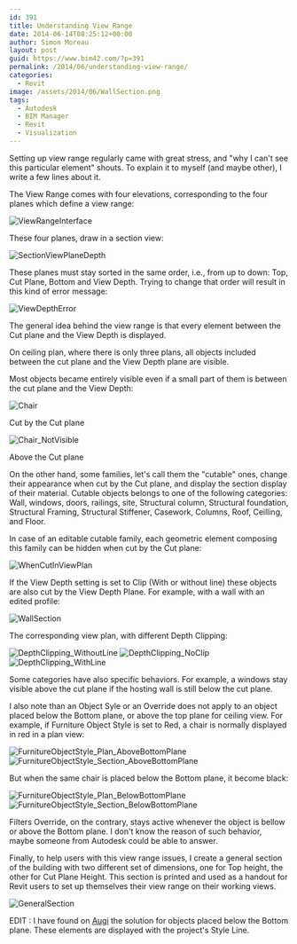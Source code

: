 ```yaml
---
id: 391
title: Understanding View Range
date: 2014-06-14T08:25:12+00:00
author: Simon Moreau
layout: post
guid: https://www.bim42.com/?p=391
permalink: /2014/06/understanding-view-range/
categories:
  - Revit
image: /assets/2014/06/WallSection.png
tags:
  - Autodesk
  - BIM Manager
  - Revit
  - Visualization
---
```

Setting up view range regularly came with great stress, and "why I can't see this particular element" shouts. To explain it to myself (and maybe other), I write a few lines about it.

The View Range comes with four elevations, corresponding to the four planes which define a view range:

![ViewRangeInterface](/assets/2014/06/ViewRangeInterface.png)

These four planes, draw in a section view:

![SectionViewPlaneDepth](/assets/2014/06/SectionViewPlaneDepth.png)

These planes must stay sorted in the same order, i.e., from up to down: Top, Cut Plane, Bottom and View Depth. Trying to change that order will result in this kind of error message:

![ViewDepthError](/assets/2014/06/ViewDepthError.png)

The general idea behind the view range is that every element between the Cut plane and the View Depth is displayed.

On ceiling plan, where there is only three plans, all objects included between the cut plane and the View Depth plane are visible.

Most objects became entirely visible even if a small part of them is between the cut plane and the View Depth:

![Chair](/assets/2014/06/Chair.png)

Cut by the Cut plane

![Chair_NotVisible](/assets/2014/06/Chair_NotVisible.png)

Above the Cut plane

On the other hand, some families, let's call them the "cutable" ones, change their appearance when cut by the Cut plane, and display the section display of their material. Cutable objects belongs to one of the following categories: Wall, windows, doors, railings, site, Structural column, Structural foundation, Structural Framing, Structural Stiffener, Casework, Columns, Roof, Ceilling, and Floor.

In case of an editable cutable family, each geometric element composing this family can be hidden when cut by the Cut plane:

![WhenCutInViewPlan](/assets/2014/06/WhenCutInViewPlan.png)

If the View Depth setting is set to Clip (With or without line) these objects are also cut by the View Depth Plane. For example, with a wall with an edited profile:

![WallSection](/assets/2014/06/WallSection.png)

The corresponding view plan, with different Depth Clipping:

![DepthClipping_WithoutLine](/assets/2014/06/DepthClipping_WithoutLine.png)
![DepthClipping_NoClip](/assets/2014/06/DepthClipping_NoClip.png)
![DepthClipping_WithLine](/assets/2014/06/DepthClipping_WithLine.png)

Some categories have also specific behaviors. For example, a windows stay visible above the cut plane if the hosting wall is still below the cut plane.

I also note than an Object Syle or an Override does not apply to an object placed below the Bottom plane, or above the top plane for ceiling view. For example, if Furniture Object Style is set to Red, a chair is normally displayed in red in a plan view:

![FurnitureObjectStyle_Plan_AboveBottomPlane](/assets/2014/06/FurnitureObjectStyle_Plan_AboveBottomPlane.png)
![FurnitureObjectStyle_Section_AboveBottomPlane](/assets/2014/06/FurnitureObjectStyle_Section_AboveBottomPlane.png)

But when the same chair is placed below the Bottom plane, it become black:

![FurnitureObjectStyle_Plan_BelowBottomPlane](/assets/2014/06/FurnitureObjectStyle_Plan_BelowBottomPlane.png)
![FurnitureObjectStyle_Section_BelowBottomPlane](/assets/2014/06/FurnitureObjectStyle_Section_BelowBottomPlane.png)

Filters Override, on the contrary, stays active whenever the object is bellow or above the Bottom plane. I don't know the reason of such behavior, maybe someone from Autodesk could be able to answer.

Finally, to help users with this view range issues, I create a general section of the building with two different set of dimensions, one for Top height, the other for Cut Plane Height. This section is printed and used as a handout for Revit users to set up themselves their view range on their working views.

![GeneralSection](/assets/2014/06/GeneralSection.png)

EDIT : I have found on [Augi](http://www.augi.com/library/understanding-view-range) the solution for objects placed below the Bottom plane. These elements are displayed with the project's <Beyond> Style Line.